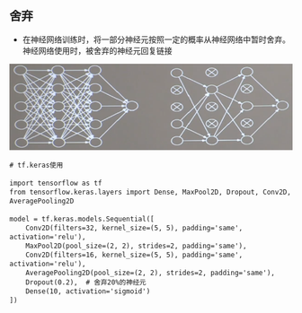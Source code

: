 
## 舍弃

- 在神经网络训练时，将一部分神经元按照一定的概率从神经网络中暂时舍弃。神经网络使用时，被舍弃的神经元回复链接

![img.png](../imgs/舍弃dropout/img.png)

```buildoutcfg
# tf.keras使用

import tensorflow as tf
from tensorflow.keras.layers import Dense, MaxPool2D, Dropout, Conv2D, AveragePooling2D

model = tf.keras.models.Sequential([
    Conv2D(filters=32, kernel_size=(5, 5), padding='same', activation='relu'),
    MaxPool2D(pool_size=(2, 2), strides=2, padding='same'),
    Conv2D(filters=16, kernel_size=(5, 5), padding='same', activation='relu'),
    AveragePooling2D(pool_size=(2, 2), strides=2, padding='same'),
    Dropout(0.2),  # 舍弃20%的神经元
    Dense(10, activation='sigmoid')
])

```